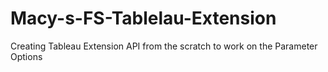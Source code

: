 # Macy-s-FS-Tablelau-Extension
Creating Tableau Extension API from the scratch to work on the Parameter Options

